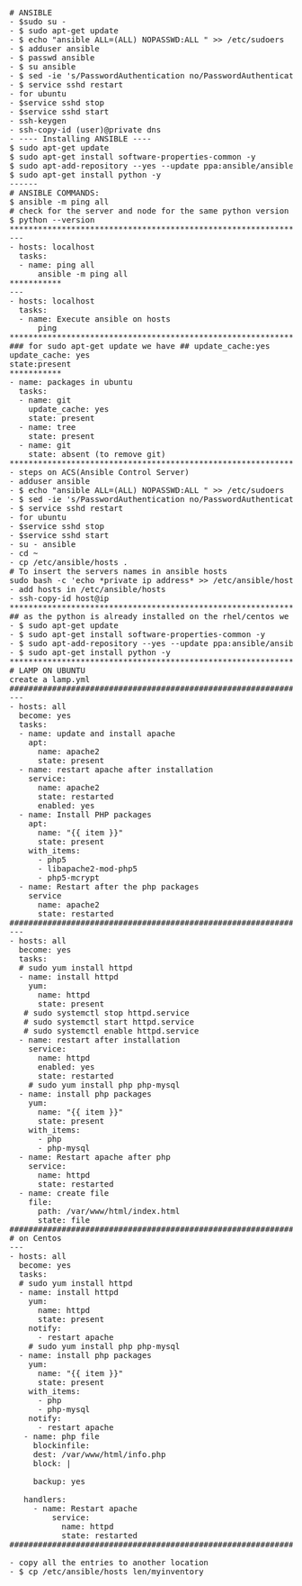 <pre>
# ANSIBLE
- $sudo su -
- $ sudo apt-get update
- $ echo "ansible ALL=(ALL) NOPASSWD:ALL " >> /etc/sudoers
- $ adduser ansible
- $ passwd ansible
- $ su ansible
- $ sed -ie 's/PasswordAuthentication no/PasswordAuthentication yes/' /etc/ssh/sshd_config
- $ service sshd restart
- for ubuntu 
- $service sshd stop 
- $service sshd start
- ssh-keygen
- ssh-copy-id (user)@private dns
- ---- Installing ANSIBLE ----
$ sudo apt-get update
$ sudo apt-get install software-properties-common -y
$ sudo apt-add-repository --yes --update ppa:ansible/ansible
$ sudo apt-get install python -y
------
# ANSIBLE COMMANDS:
$ ansible -m ping all
# check for the server and node for the same python version
$ python --version
********************************************************************************************************************************
---
- hosts: localhost
  tasks:
  - name: ping all
      ansible -m ping all
***********
---
- hosts: localhost
  tasks:
  - name: Execute ansible on hosts
      ping
********************************************************************************************************************************
### for sudo apt-get update we have ## update_cache:yes
update_cache: yes
state:present
***********
- name: packages in ubuntu
  tasks:
  - name: git
    update_cache: yes
    state: present
  - name: tree
    state: present
  - name: git
    state: absent (to remove git)
********************************************************************************************************************************
- steps on ACS(Ansible Control Server)
- adduser ansible
- $ echo "ansible ALL=(ALL) NOPASSWD:ALL " >> /etc/sudoers
- $ sed -ie 's/PasswordAuthentication no/PasswordAuthentication yes/' /etc/ssh/sshd_config
- $ service sshd restart
- for ubuntu 
- $service sshd stop 
- $service sshd start
- su - ansible
- cd ~
- cp /etc/ansible/hosts .
# To insert the servers names in ansible hosts
sudo bash -c 'echo *private ip address* >> /etc/ansible/hosts'
- add hosts in /etc/ansible/hosts
- ssh-copy-id host@ip
********************************************************************************************************************************
## as the python is already installed on the rhel/centos we need to install pyhton on ubuntu based systems
- $ sudo apt-get update
- $ sudo apt-get install software-properties-common -y
- $ sudo apt-add-repository --yes --update ppa:ansible/ansible
- $ sudo apt-get install python -y
********************************************************************************************************************************
# LAMP ON UBUNTU
create a lamp.yml
################################################################################################################################
---
- hosts: all
  become: yes
  tasks:
  - name: update and install apache
    apt:
      name: apache2
      state: present
  - name: restart apache after installation
    service:
      name: apache2
      state: restarted
      enabled: yes
  - name: Install PHP packages
    apt:
      name: "{{ item }}"
      state: present
    with_items:
      - php5
      - libapache2-mod-php5 
      - php5-mcrypt
  - name: Restart after the php packages
    service
      name: apache2
      state: restarted
################################################################################################################################# on Centos
---
- hosts: all
  become: yes
  tasks:
  # sudo yum install httpd
  - name: install httpd
    yum:
      name: httpd
      state: present
   # sudo systemctl stop httpd.service
   # sudo systemctl start httpd.service
   # sudo systemctl enable httpd.service
  - name: restart after installation
    service:
      name: httpd
      enabled: yes
      state: restarted
    # sudo yum install php php-mysql
  - name: install php packages
    yum:
      name: "{{ item }}"
      state: present
    with_items:
      - php 
      - php-mysql
  - name: Restart apache after php 
    service:
      name: httpd
      state: restarted
  - name: create file
    file:
      path: /var/www/html/index.html
      state: file
################################################################################################################################
# on Centos
---
- hosts: all
  become: yes
  tasks:
  # sudo yum install httpd
  - name: install httpd
    yum:
      name: httpd
      state: present
    notify:
      - restart apache
    # sudo yum install php php-mysql
  - name: install php packages
    yum:
      name: "{{ item }}"
      state: present
    with_items:
      - php 
      - php-mysql
    notify:
      - restart apache
   - name: php file
     blockinfile:
     dest: /var/www/html/info.php
     block: |
      <?php phpinfo(); ?>
     backup: yes
  
   handlers:
     - name: Restart apache
         service:
           name: httpd
           state: restarted
################################################################################################################################# HOW TO WRITE SCRIPTS FOR 2 OS'S

- copy all the entries to another location
- $ cp /etc/ansible/hosts len/myinventory

          
     

    
    






































</pre>